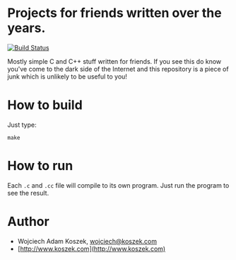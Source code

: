 Projects for friends written over the years.
=======

[![Build Status](https://travis-ci.org/wkoszek/friends.svg)](https://travis-ci.org/wkoszek/friends)

Mostly simple C and C++ stuff written for friends. If you see this do know
you've come to the dark side of the Internet and this repository is a piece
of junk which is unlikely to be useful to you!

# How to build

Just type:

	make

# How to run

Each `.c` and `.cc` file will compile to its own program. Just run the
program to see the result.

# Author

- Wojciech Adam Koszek, [wojciech@koszek.com](mailto:wojciech@koszek.com)
- [http://www.koszek.com](http://www.koszek.com)
